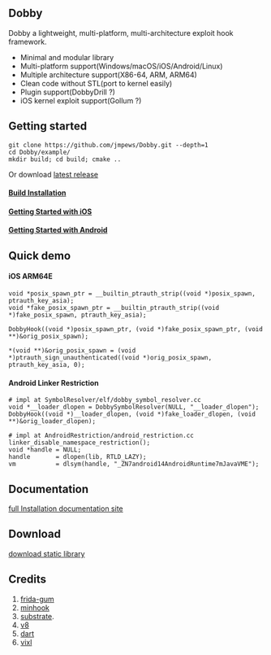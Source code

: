## Dobby

Dobby a lightweight, multi-platform, multi-architecture exploit hook framework.

- Minimal and modular library
- Multi-platform support(Windows/macOS/iOS/Android/Linux)
- Multiple architecture support(X86-64, ARM, ARM64)
- Clean code without STL(port to kernel easily)
- Plugin support(DobbyDrill ?)
- iOS kernel exploit support(Gollum ?)

## Getting started

```
git clone https://github.com/jmpews/Dobby.git --depth=1
cd Dobby/example/
mkdir build; cd build; cmake ..
```

Or download [latest release](https://github.com/jmpews/Dobby/releases/tag/latest)

#### [Build Installation](docs/build-documentation.md)

#### [Getting Started with iOS](docs/get-started-ios.md)

#### [Getting Started with Android](docs/get-started-android.md)

## Quick demo

#### iOS ARM64E

```
void *posix_spawn_ptr = __builtin_ptrauth_strip((void *)posix_spawn, ptrauth_key_asia);
void *fake_posix_spawn_ptr = __builtin_ptrauth_strip((void *)fake_posix_spawn, ptrauth_key_asia);

DobbyHook((void *)posix_spawn_ptr, (void *)fake_posix_spawn_ptr, (void **)&orig_posix_spawn);

*(void **)&orig_posix_spawn = (void *)ptrauth_sign_unauthenticated((void *)orig_posix_spawn, ptrauth_key_asia, 0);
```

#### Android Linker Restriction

```
# impl at SymbolResolver/elf/dobby_symbol_resolver.cc
void *__loader_dlopen = DobbySymbolResolver(NULL, "__loader_dlopen");
DobbyHook((void *)__loader_dlopen, (void *)fake_loader_dlopen, (void **)&orig_loader_dlopen);
```

```
# impl at AndroidRestriction/android_restriction.cc
linker_disable_namespace_restriction();
void *handle = NULL;
handle       = dlopen(lib, RTLD_LAZY);
vm           = dlsym(handle, "_ZN7android14AndroidRuntime7mJavaVME");
```

## Documentation

[full Installation documentation site](http://dobby.libkernel.com)

## Download

[download static library](https://github.com/jmpews/Dobby/releases/tag/latest)

## Credits

1. [frida-gum](https://github.com/frida/frida-gum)
2. [minhook](https://github.com/TsudaKageyu/minhook)
3. [substrate](https://github.com/jevinskie/substrate).
4. [v8](https://github.com/v8/v8)
5. [dart](https://github.com/dart-lang/sdk)
6. [vixl](https://git.linaro.org/arm/vixl.git)
